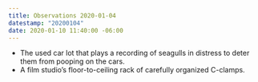 ```yaml
---
title: Observations 2020-01-04
datestamp: "20200104"
date: 2020-01-10 11:40:00 -06:00
---
```


- The used car lot that plays a recording of seagulls in distress to deter them from pooping on the cars.
- A film studio’s floor-to-ceiling rack of carefully organized C-clamps.
